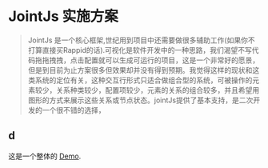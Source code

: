 # JointJs 实施方案

> JointJs 是一个核心框架,世纪用到项目中还需要做很多辅助工作(如果你不打算直接买Rappid的话).可视化是软件开发中的一种思路，我们渴望不写代码拖拖拽拽，点击配置就可以生成可运行的项目，这是一个非常好的愿景，但是到目前为止方案很多但效果却并没有得到预期。我觉得这样的现状和这类系统的定位有关，这种交互行形式只适合做组合型的系统，可被操作的元素较少，关系种类较少，配置项较少，元素的关系的组合较多，并且希望用图形的方式来展示这些关系或节点状态。jointJs提供了基本支持，是二次开发的一个很不错的选择，


## d

这是一个整体的 [Demo](/articles/jointjs-implement/demo/my-graph.html).